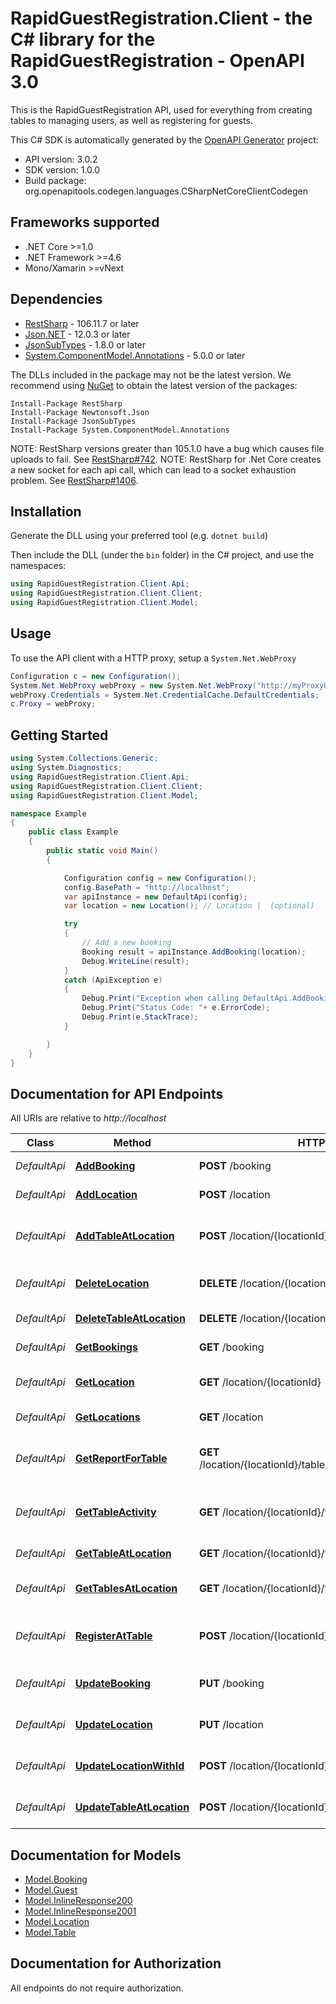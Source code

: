 # RapidGuestRegistration.Client - the C# library for the RapidGuestRegistration - OpenAPI 3.0

This is the RapidGuestRegistration API, used for everything from creating tables to managing users, as well as registering for guests.

This C# SDK is automatically generated by the [OpenAPI Generator](https://openapi-generator.tech) project:

- API version: 3.0.2
- SDK version: 1.0.0
- Build package: org.openapitools.codegen.languages.CSharpNetCoreClientCodegen

<a name="frameworks-supported"></a>
## Frameworks supported
- .NET Core >=1.0
- .NET Framework >=4.6
- Mono/Xamarin >=vNext

<a name="dependencies"></a>
## Dependencies

- [RestSharp](https://www.nuget.org/packages/RestSharp) - 106.11.7 or later
- [Json.NET](https://www.nuget.org/packages/Newtonsoft.Json/) - 12.0.3 or later
- [JsonSubTypes](https://www.nuget.org/packages/JsonSubTypes/) - 1.8.0 or later
- [System.ComponentModel.Annotations](https://www.nuget.org/packages/System.ComponentModel.Annotations) - 5.0.0 or later

The DLLs included in the package may not be the latest version. We recommend using [NuGet](https://docs.nuget.org/consume/installing-nuget) to obtain the latest version of the packages:
```
Install-Package RestSharp
Install-Package Newtonsoft.Json
Install-Package JsonSubTypes
Install-Package System.ComponentModel.Annotations
```

NOTE: RestSharp versions greater than 105.1.0 have a bug which causes file uploads to fail. See [RestSharp#742](https://github.com/restsharp/RestSharp/issues/742).
NOTE: RestSharp for .Net Core creates a new socket for each api call, which can lead to a socket exhaustion problem. See [RestSharp#1406](https://github.com/restsharp/RestSharp/issues/1406).

<a name="installation"></a>
## Installation
Generate the DLL using your preferred tool (e.g. `dotnet build`)

Then include the DLL (under the `bin` folder) in the C# project, and use the namespaces:
```csharp
using RapidGuestRegistration.Client.Api;
using RapidGuestRegistration.Client.Client;
using RapidGuestRegistration.Client.Model;
```
<a name="usage"></a>
## Usage

To use the API client with a HTTP proxy, setup a `System.Net.WebProxy`
```csharp
Configuration c = new Configuration();
System.Net.WebProxy webProxy = new System.Net.WebProxy("http://myProxyUrl:80/");
webProxy.Credentials = System.Net.CredentialCache.DefaultCredentials;
c.Proxy = webProxy;
```

<a name="getting-started"></a>
## Getting Started

```csharp
using System.Collections.Generic;
using System.Diagnostics;
using RapidGuestRegistration.Client.Api;
using RapidGuestRegistration.Client.Client;
using RapidGuestRegistration.Client.Model;

namespace Example
{
    public class Example
    {
        public static void Main()
        {

            Configuration config = new Configuration();
            config.BasePath = "http://localhost";
            var apiInstance = new DefaultApi(config);
            var location = new Location(); // Location |  (optional) 

            try
            {
                // Add a new booking
                Booking result = apiInstance.AddBooking(location);
                Debug.WriteLine(result);
            }
            catch (ApiException e)
            {
                Debug.Print("Exception when calling DefaultApi.AddBooking: " + e.Message );
                Debug.Print("Status Code: "+ e.ErrorCode);
                Debug.Print(e.StackTrace);
            }

        }
    }
}
```

<a name="documentation-for-api-endpoints"></a>
## Documentation for API Endpoints

All URIs are relative to *http://localhost*

Class | Method | HTTP request | Description
------------ | ------------- | ------------- | -------------
*DefaultApi* | [**AddBooking**](docs/DefaultApi.md#addbooking) | **POST** /booking | Add a new booking
*DefaultApi* | [**AddLocation**](docs/DefaultApi.md#addlocation) | **POST** /location | Add a new location
*DefaultApi* | [**AddTableAtLocation**](docs/DefaultApi.md#addtableatlocation) | **POST** /location/{locationId}/table | Add a new table on this location
*DefaultApi* | [**DeleteLocation**](docs/DefaultApi.md#deletelocation) | **DELETE** /location/{locationId} | Delete a specific location.
*DefaultApi* | [**DeleteTableAtLocation**](docs/DefaultApi.md#deletetableatlocation) | **DELETE** /location/{locationId}/table/{tableId} | Delete this table
*DefaultApi* | [**GetBookings**](docs/DefaultApi.md#getbookings) | **GET** /booking | Get bookings
*DefaultApi* | [**GetLocation**](docs/DefaultApi.md#getlocation) | **GET** /location/{locationId} | Get a specific location.
*DefaultApi* | [**GetLocations**](docs/DefaultApi.md#getlocations) | **GET** /location | Get your locations
*DefaultApi* | [**GetReportForTable**](docs/DefaultApi.md#getreportfortable) | **GET** /location/{locationId}/table/{tableId}/report/{reportType} | Register on this table on this location.
*DefaultApi* | [**GetTableActivity**](docs/DefaultApi.md#gettableactivity) | **GET** /location/{locationId}/table/{tableId}/activity | Register on this table on this location.
*DefaultApi* | [**GetTableAtLocation**](docs/DefaultApi.md#gettableatlocation) | **GET** /location/{locationId}/table/{tableId} | Get your tables
*DefaultApi* | [**GetTablesAtLocation**](docs/DefaultApi.md#gettablesatlocation) | **GET** /location/{locationId}/table | Get your location's tables
*DefaultApi* | [**RegisterAtTable**](docs/DefaultApi.md#registerattable) | **POST** /location/{locationId}/table/{tableId}/register | Register on this table on this location.
*DefaultApi* | [**UpdateBooking**](docs/DefaultApi.md#updatebooking) | **PUT** /booking | Update an existing location
*DefaultApi* | [**UpdateLocation**](docs/DefaultApi.md#updatelocation) | **PUT** /location | Update an existing location
*DefaultApi* | [**UpdateLocationWithId**](docs/DefaultApi.md#updatelocationwithid) | **POST** /location/{locationId} | Update an existing location
*DefaultApi* | [**UpdateTableAtLocation**](docs/DefaultApi.md#updatetableatlocation) | **POST** /location/{locationId}/table/{tableId} | Update an existing table


<a name="documentation-for-models"></a>
## Documentation for Models

 - [Model.Booking](docs/Booking.md)
 - [Model.Guest](docs/Guest.md)
 - [Model.InlineResponse200](docs/InlineResponse200.md)
 - [Model.InlineResponse2001](docs/InlineResponse2001.md)
 - [Model.Location](docs/Location.md)
 - [Model.Table](docs/Table.md)


<a name="documentation-for-authorization"></a>
## Documentation for Authorization

All endpoints do not require authorization.
